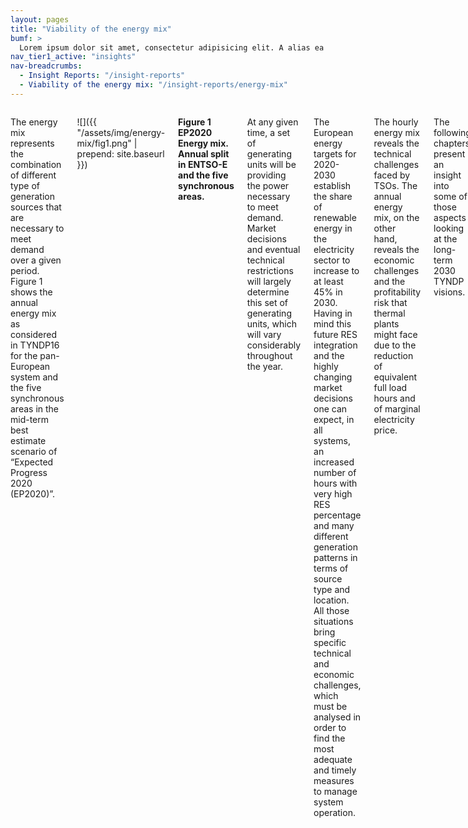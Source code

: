 ```yaml
---
layout: pages
title: "Viability of the energy mix"
bumf: >
  Lorem ipsum dolor sit amet, consectetur adipisicing elit. A alias ea aspernatur eaque veniam. Saepe rerum dolorum numquam quisquam animi perferendis fuga! Adipisci molestiae dicta, enim molestias voluptatum et alias corrupti autem perspiciatis libero provident ea assumenda, fugiat recusandae reprehenderit excepturi dolorem. Nemo sint aut ex hic illo unde labore sed magnam itaque deserunt blanditiis, eum, magni laudantium aliquam assumenda, cumque, accusamus architecto provident nam earum eos mollitia laboriosam dolor! Totam numquam nam animi omnis.
nav_tier1_active: "insights"
nav-breadcrumbs:
  - Insight Reports: "/insight-reports"
  - Viability of the energy mix: "/insight-reports/energy-mix"
---
```


<div>
<div class="row">
<div class="medium-8 small-centered columns" markdown="1">

The energy mix represents the combination of different type of generation sources that are necessary to meet demand over a given period. Figure 1 shows the annual energy mix as considered in TYNDP16 for the pan-European system and the five synchronous areas in the mid-term best estimate scenario of “Expected Progress 2020 (EP2020)”.

![]({{ "/assets/img/energy-mix/fig1.png" | prepend: site.baseurl }})

__Figure 1 EP2020 Energy mix. Annual split in ENTSO-E and the five synchronous areas.__

At any given time, a set of generating units will be providing the power necessary to meet demand. Market decisions and eventual technical restrictions will largely determine this set of generating units, which will vary considerably throughout the year. 

The European energy targets for 2020-2030 establish the share of renewable energy in the electricity sector to increase to at least 45% in 2030. Having in mind this future RES integration and the highly changing market decisions one can expect, in all systems, an increased number of hours with very high RES percentage and many different generation patterns in terms of source type and location. All those situations bring specific technical and economic challenges, which must be analysed in order to find the most adequate and timely measures to manage system operation.

The hourly energy mix reveals the technical challenges faced by TSOs. The annual energy mix, on the other hand, reveals the economic challenges and the profitability risk that thermal plants might face due to the reduction of equivalent full load hours and of marginal electricity price.

The following chapters present an insight into some of those aspects looking at the long-term 2030 TYNDP visions.

## Technical challenges

From a wide system perspective, reduction of total system inertia, voltage management, widespread voltage dips and balancing generation and demand are relevant challenges resulting from high shares of RES integration.

Next table presents an overview of challenges associated with high RES and the mitigation actions identified:

<table>
    <thead>
        <tr>
            <th>Challenges</th>
            <th>Issues</th>
            <th>Mitigating actions</th>
        </tr>
    </thead>
    <tbody>
        <tr>
            <td>Reduction of system inertia</td>
            <td>Total system inertia<br>ROCOF<br>Frequency containment</td>
            <td>
                <ul>
                    <li>Synthetic inertia and frequency containment provision</li>
                    <li>Securing large imbalances</li>
                    <li>Implementation of NCs</li>
                    <li>Synchronous compensators</li>
                    <li>Must run units</li>
                </ul>
            </td>
        </tr>
        <tr>
            <td>Voltage</td>
            <td>Voltage control means<br>Voltage dips</td>
            <td><ul>
                <li>Investments on the network side: synchronous condensers, SVCs</li>
                <li>Implementation of NCs</li>
            </ul>
            </td>
        </tr>
        <tr>
            <td>System strength</td>
            <td>Fault level for converter stable operation<br>Fault current for protections</td>
            <td>
            <ul>
                <li>Implementation of NCs - fault current contribution of converter-based sources</li>
                <li>Expectable evolution of transmission system protection schemes towards more differential protections</li>
            </ul>
            </td>
        </tr>
        <tr>
            <td>Need for flexibility</td>
            <td>Balancing</td>
            <td>
            <ul>
                <li>System interconnections</li>
                <li>New flexibility sources at relevant timescales</li>
            </ul>
            </td>
        </tr>
    </tbody>
</table>


## Reduction of system inertia

### Background

The energy stored in the rotating masses of the synchronous generating units, by virtue of their inertia, provides means of instantaneously balancing any mismatch between the raw energy supplied to generating units and the total system demand including losses.

The immediate inertia action results in a change in rotor speeds and, consequently, the system frequency. These frequency excursions are monitored by frequency response providers who will vary the power output of their plants to restore the balance between generation and demand.

Whereas inertia itself does not solve the power mismatch problem in a sustainable manner, it is essential for instantaneously balancing this mismatch until frequency response is able to catch up. With very low inertia, the system would experience high frequency excursions and may even blackout as result of a minor mismatch between generation and demand.

The rate of change of frequency (ROCOF) is determined by the initial mismatch in power and the total system inertia at the time the mismatch took place. The higher the mismatch between load and generation and the less the inertia, the higher becomes ROCOF, i.e. the steeper the frequency gradient.

### Foreseen trends
Unlike conventional generation technologies, RES are not intrinsically capable of providing the same inertial response. This is either because they have no rotating masses or because the energy stored in the rotating masses is decoupled from the system by power electronic converters.

As the connected capacity of RES increases, and as their contribution to the energy mix increases, the total inertia of the system will be reduced for extended periods of hours.



__Figure 2__ presents the estimates of system inertia in the four 2030 visions for CE and GB synchronous areas. A set of assumptions was taken to make this estimates, hence values should be seen as an indication of the trend and of the range between maximum and minimum values.


![]({{ "/assets/img/energy-mix/fig2.1.png" | prepend: site.baseurl }})

![]({{ "/assets/img/energy-mix/fig2.2.png" | prepend: site.baseurl }})

__Figure 2 Percentage of hours in a full year where inertia is above a given value. Synchronous area inertia H[s] is calculated on the basis of total demand served by synchronous area generators. Examples of Continental Europe and Great Britain synchronous areas. TYNDP16 2030 Visions: V1 “Slowest Progress”; V2 “Constrained Progress”; V3 “National Green Transition”; V4 “European Green Revolution”__


Taking into account 2030 TYNDP market results, exemplified above for Continental Europe and Great Britain, system inertia reduces in all synchronous areas from Vision 1 “Slowest progress” (situation closest to today) to Vision 4 “Green revolution”. Even in Continental Europe, reduction of inertia is clearly noticeable in visions with a higher integration of RES. In Great Britain, where number of hours with very low inertia is higher, concerns due to reduced inertia have a larger impact.

In all cases, frequency sensitivity (ROCOF and frequency excursion) to generation-demand unbalance incidents is expected to increase.

Inertia is gaining time for the sustaining adaption of power infeed into the network which is given by the frequency containment means (‘Frequency Sensitivity Mode’ or ‘Limited Frequency Sensitivity Mode’) responding proportionally to the frequency deviation. If inertia is decreasing, less time is gained and as a result, the frequency containment reserves must be activated faster to avoid excessive frequency excursions.

###  Solution needs and mitigation measures
Different solutions and mitigation measures contribute to securing the power system performance.

- Frequency containment provision by other sources than synchronous generation: converter-connected generation, demand side response, storage and reserve shared between synchronous areas using HVDC.
- Implementation of the Connection Codes: critical to ensure that the necessary technical requirements related to synthetic inertia, frequency sensitive mode and robustness against high ROCOF are put in place. The capabilities required by the network codes provide solutions that should be understood in a holistic and balanced approach in terms of its implementation both at transmission and distribution level. 
- Limit the size of the largest imbalances: large imbalances will become increasingly more challenging to secure and is an issue with cross-border impact.
- Use synchronous compensators (SCs): even decoupling generators to become SCs under changing operating conditions in real time from generators such as GTs and CCGTs or permanently from decommissioned nuclear (Germany).
- Constraining RES and placing synchronous generation in the unit commitment: While synchronous generation at technical minimums provides inertia to the system, constraining RES might be a less efficient solution (maybe a short-term solution).

###  Voltage management
For highly meshed areas with an “optimal” distribution of synchronous generation units around the consumption areas, static limits, like thermal ratings and over/under voltage in substations have usually been the limiting factors.

The increase of penetration of electronic driven and controlled sources and penetration of decentralized generation combined with increased cross-border energy exchanges has been leading to new kind of voltage related issues.

<table>
<thead>
<tr><th>In case of:</th><th>Effects:</th><th>Consequences:</th></tr>
</thead>
<tbody>
<tr>
    <td>High RES infeed</td>
    <td>Less automatic reactive reserve in the system from synchronous units;<br>Reduced voltage support in case of short circuits</td>
    <td rowspan="3">
        The voltage restoration ability is reduced;<br>
        In case of short circuits, the affected area becomes larger.<br>
        The interdependency in voltage and short-circuit support among areas/TSOs is increased.<br>
        The uncertainty regarding power flow directions and the spread between low load and very high load put extra needs in voltage control;<br>
        Considering weaker voltage sources directly connected to the transmission system, maximum transmissible power will become more and more important and represent a cross-TSO issue.
    </td>
</tr>
<tr>
    <td>High penetration of decentralized generation</td>
    <td>Less automatic reactive reserve in the system from synchronous units;<br>Reduced voltage support in case of short circuits Active power flow across the transmission system is reduced; <br>Reactive power flow pattern exchanged with the transmission system changes</td>
</tr>
<tr>
    <td>High imports into a region</td>
    <td>Less automatic reactive reserve in the system from synchronous units;<br>Reduced voltage support in case of short circuits</td>
    <td></td>
</tr>
</tbody>
</table>

## Need for flexibility
High RES installed capacity and zero marginal costs of RES tend to displace conventional generator units from the market. Unlike conventional generators, RES has an intermittent and variable nature, cannot follow demand and is not completely predictable. Hence, RES deviations due to under or over supply, must be balanced in order to maintain the frequency equilibrium.

The following graphs show residual load ramps (load minus RES) for different scenarios and specific regions being either synchronous areas, or some so called electric peninsulas with limited interconnection capacity to other countries, Scenarios with high RES integration display strong ramps of available conventional generation and demonstrate the need for new flexibility sources.

<table>
<thead>
    <tr>
    <td>[MW/h]</td>
    <td>Iberian peninsula</td>
    <td>Nordics</td>
    <td>Baltics</td>
    <td>UK</td>
    <td>Italy</td>
</tr>
</thead>
<tbody>
    <tr>
        <th>EP2020</th><td>6120</td><td>4637</td><td>544</td><td>8830</td><td>8060</td>
    </tr>
    <tr><th>Vision 1</th><td>6893</td>
<td>4624</td>
<td>656</td>
<td>8201</td>
<td>8723</td>
</tr>
    <tr><th>Vision 2</th><td>9350</td>
<td>4326</td>
<td>572</td>
<td>10355</td>
<td>7438</td>
</tr>
    <tr><th>Vision 3</th><td>7387</td>
<td>4179</td>
<td>552</td>
<td>13788</td>
<td>9003</td>
</tr>
    <tr><th>Vision 4</th><td>14340</td>
<td>4366</td>
<td>584</td>
<td>10460</td>
<td>9429</td>
</tr>
</tbody>
</table>

![]({{ "/assets/img/energy-mix/ramps.png" | prepend: site.baseurl }})

### Solution needs and mitigation measures

Different mitigation options are necessary:

- System interconnections – Interconnection relieves strong ramping since deviations are balanced over a network covering a wider territory. In this case, intermittence, variability and predictability challenges of RES sources dilute, which in turn reduces uncertainty and flexibility needs.
- New flexibility sources at relevant timescales – Classical sources of flexibility (classical generation) are displaced due to RES. In order to cope with this situation new flexibility sources may enter into play both from the offer and demand side, e.g.: new roles for thermal plants, RES participation, demand side response, storage.

Mitigation options will be complementary. In a system highly interconnected, it is likely that flexibility needs disperse. Conversely, in a system with weaker interconnection flexibility needs will see increased procurement. Transmission projects may provide additional benefits in terms of flexibility means.

Investments to allow large power flows covering vast distances and flexibility rewards to providers will be central aspects to the solution.

## Additional perspectives on the generation mix
The development of generation and demand scenarios built for the TYNDP start with the definition of the storyline of each scenario through an extensive stakeholder involvement. The next steps include: assumptions, data collections, quality checks, pan-European methodologies, and final market simulations to quantify energy outputs.

The scenarios are built to be adequate which means sufficient generation is available in every hour of the year to cover the ENTSO-E electricity demand assuming normal conditions (weather, outages) take place. This characteristic is essential to ensure scenarios can be used for a sound Cost Benefit Analysis. However, questions have already been raised at the time of TYNDP 2014 on the risk for the profitability of the generation portfolio included in these scenarios. 

The increase of RES installed capacity puts out of the merit order the most expensive thermal generation technologies. Several technologies see their full-load hours going down, being replaced by RES-based electricity generation. The magnitude and generation technology impacted varies depending on the CO2 price assumed within each scenario. In addition, the number of hours with zero marginal cost increases from 2020 to 2030, correlated with a higher coverage of electricity production from RES with zero marginal cost.

These two aspects are shown on Figure 3 taking GB as an example with the marginal cost curves displayed for both 2020 and a 2030 scenario (Vision 3). Compared to 2020, the 2030 scenario sees an increase by around 30 GW of wind and solar installed capacity in GB combined with an increase of the CO2 price and electricity demand. Globally, the marginal cost curve is moved upward as well as shifted to the left, with a significant increase of the number of hours with zero marginal cost. This is a trend seen in most of the countries with see the same change of generation technologies.  

![]({{ "/assets/img/energy-mix/fig3.png" | prepend: site.baseurl }})

__Figure 3 Marginal cost duration curve in GB for 2020 and a high-RES 2030 scenario (Vision 3)__

![]({{ "/assets/img/energy-mix/fig4.png" | prepend: site.baseurl }})

__Figure 4 Number of hours with at least one zero-marginal cost country__

These figures open the question of the profitability of the energy mix assumed in the scenarios. It is worth noting the models currently used consider only the day-ahead market, but do not value the additional services provided by both generation and transmission assets (e.g. capacity contribution to SoS, flexibility..,). By comparing the revenues modelled in the tools for the complete generation portfolio investment cost, one finds the revenues are in the same order of magnitude than the investments costs. Considering as well the remuneration of the capital, the OPEX and other costs incurred, the revenues from the spot market tends not to be sufficient to cover the total investment costs. __(+ some figures)__

## Conclusions
The system is evolving in a complex manner and with increased cross-border interdependency hence, a systematic approach from the planning perspective in analysis including inertia, voltage and flexibility is advisable in order to ensure the correct measure of the emerging challenges and the maintenance of system security. This analysis should provide comparable results among the TSOs and could help to take timely and economical solutions or mitigation measures. TYNDP is an opportunity to bring that coordination together, provide objective assessments and highlight the most relevant challenges and solutions.

TYNDP 16 delivers the necessary transmission infrastructure but in order to make the energy mix viable it is essential to look at the future from a system perspective. The implementation of the Connection Codes to ensure the necessary technical requirements to grid users and the implementation of Europe’s electricity market to ensure aspects such as reward to system flexibility and incentives for market participants to act in line with system needs are also key priorities.

</div>
</div>
</div>

